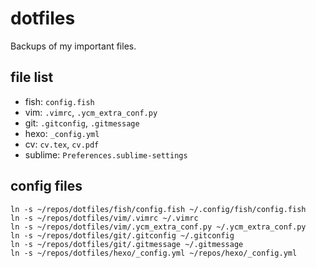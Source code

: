 dotfiles
========

Backups of my important files.

file list
--------
- fish: `config.fish`
- vim: `.vimrc`, `.ycm_extra_conf.py`
- git: `.gitconfig`, `.gitmessage`
- hexo: `_config.yml`
- cv: `cv.tex`, `cv.pdf`
- sublime: `Preferences.sublime-settings`

config files
--------
    ln -s ~/repos/dotfiles/fish/config.fish ~/.config/fish/config.fish
    ln -s ~/repos/dotfiles/vim/.vimrc ~/.vimrc
    ln -s ~/repos/dotfiles/vim/.ycm_extra_conf.py ~/.ycm_extra_conf.py
    ln -s ~/repos/dotfiles/git/.gitconfig ~/.gitconfig
    ln -s ~/repos/dotfiles/git/.gitmessage ~/.gitmessage
    ln -s ~/repos/dotfiles/hexo/_config.yml ~/repos/hexo/_config.yml
